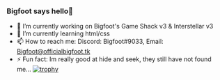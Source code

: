 ### Bigfoot says hello👋

- 🔭 I’m currently working on Bigfoot's Game Shack v3 & Interstellar v3
- 🌱 I’m currently learning html/css
- 📫 How to reach me: Discord: Bigfoot#9033, Email: Bigfoot@officialbigfoot.tk
- ⚡ Fun fact: Im really good at hide and seek, they still have not found me...
 [![trophy](https://github-profile-trophy.vercel.app/?username=Bigfoot9999&theme=onedark)](https://github.com/ryo-ma/github-profile-trophy)

